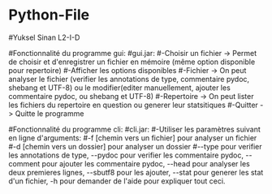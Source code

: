 # Python-File

#Yuksel Sinan L2-I-D

#Fonctionnalité du programme gui:
	#gui.jar:
	  #-Choisir un fichier -> Permet de choisir et d'enregistrer un fichier en mémoire (même option disponible pour repertoire)
    #-Afficher les options disponibles
	  #-Fichier -> On peut analyser le fichier (verifier les annotations de type, commentaire pydoc, shebang et UTF-8) ou le modifier(editer manuellement, ajouter les commentaire pydoc, ou shebang et UTF-8)
	  #-Repertoire -> On peut lister les fichiers du repertoire en question ou generer leur statsitiques
	  #-Quitter -> Quitte le programme

#Fonctionnalité du programme cli:
	#cli.jar:
	  #-Utiliser les paramètres suivant en ligne d'arguments:
		#-f [chemin vers un fichier] pour analyser un fichier
		#-d [chemin vers un dossier] pour analyser un dossier
		#--type pour verifier les annotations de type, --pydoc pour verifier les commentaire pydoc, --comment pour ajouter les commentaire pydoc, --head pour analyser les deux premieres lignes, --sbutf8 pour les ajouter, --stat pour generer les stat d'un fichier, -h pour demander de l'aide pour expliquer tout ceci.
